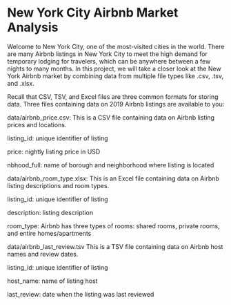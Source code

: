 # New York City Airbnb Market Analysis
Welcome to New York City, one of the most-visited cities in the world. There are many Airbnb listings in New York City to meet the high demand for temporary lodging for travelers, which can be anywhere between a few nights to many months. In this project, we will take a closer look at the New York Airbnb market by combining data from multiple file types like .csv, .tsv, and .xlsx.

Recall that CSV, TSV, and Excel files are three common formats for storing data. Three files containing data on 2019 Airbnb listings are available to you:

data/airbnb_price.csv: This is a CSV file containing data on Airbnb listing prices and locations.

listing_id: unique identifier of listing

price: nightly listing price in USD

nbhood_full: name of borough and neighborhood where listing is located

data/airbnb_room_type.xlsx: This is an Excel file containing data on Airbnb listing descriptions and room types.

listing_id: unique identifier of listing

description: listing description

room_type: Airbnb has three types of rooms: shared rooms, private rooms, and entire homes/apartments

data/airbnb_last_review.tsv This is a TSV file containing data on Airbnb host names and review dates.

listing_id: unique identifier of listing

host_name: name of listing host

last_review: date when the listing was last reviewed
